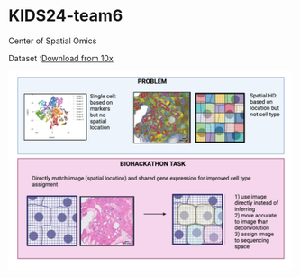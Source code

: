 # KIDS24-team6

Center of Spatial Omics

Dataset :[Download from 10x](https://www.10xgenomics.com/datasets/visium-hd-cytassist-gene-expression-libraries-of-human-crc)


![alt text](image.png)


## 